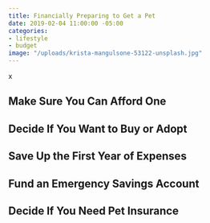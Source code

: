 ```yaml
---
title: Financially Preparing to Get a Pet
date: 2019-02-04 11:00:00 -05:00
categories:
- lifestyle
- budget
image: "/uploads/krista-mangulsone-53122-unsplash.jpg"
---
```


x

## Make Sure You Can Afford One

## Decide If You Want to Buy or Adopt

## Save Up the First Year of Expenses

## Fund an Emergency Savings Account

## Decide If You Need Pet Insurance